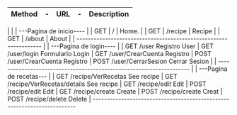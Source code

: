        
|        Method  |    -   |     URL   |  -           |           Description|
|----------------|--------|-----------|--------------|----------------------|
|
|
|                   ---Pagina de inicio----
|
|        GET     |                /                  |              Home.   |
|        GET     |             /recipe               |             Recipe   |
|        GET     |             /about                |              About   |
|     -----------------------------------------------------------------
|
|                     ---Pagina de login----
|
|        GET             /user                                Registro User
|        GET             /user/login                          Formulario Login
|        GET             /user/CrearCuenta                    Registro
|        POST            /user/CrearCuenta                    Registro
|       POST            /user/CerrarSesion                   Cerrar Sesion
|
|      --------------------------------------------------------------------
|
|                      ---Pagina de recetas---
|
|        GET             /recipe/VerRecetas                     See recipe
|        GET             /recipe/VerRecetas/details             See recipe
|        GET             /recipe/edit                           Edit
|        POST            /recipe/edit                           Edit
|        GET             /recipe/create                         Create
|        POST            /recipe/create                         Creat
|        POST            /recipe/delete                         Delete
|  ------------------------------------------------------------------------
